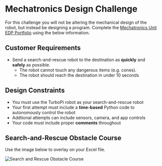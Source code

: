# Mechatronics Design Challenge

For this challenge you will not be altering the mechanical design of the robot, but instead be designing a program.
Complete the [Mechatronics Unit EDP Portfolio](https://raw.githubusercontent.com/Culver-Academies/engineering1/main/files/Mechatronics_Unit_Project_EDP_Template_Updated_7-25-24.docx) using the below information. 



## Customer Requirements
- Send a search-and-rescue robot to the destination as **quickly** and **safely** as possible.
  - The robot cannot touch any dangerous items (e.g. cones).
  - The robot should reach the destination in under 10 seconds
 
## Design Constraints
- You must use the TurboPi robot as your search-and-rescue robot
- Your first attempt must include a **time-based** Python code to autonomously control the robot
- Addtional attempts can include sensors, camera, and app controls
- Your code must include proper **comments** throughout

## Search-and-Rescue Obstacle Course

Use the image below to overlay on your Excel file. 

![Search and Rescue Obstacle Course](https://raw.githubusercontent.com/Culver-Academies/engineering1/main/Robot_Course.png)


